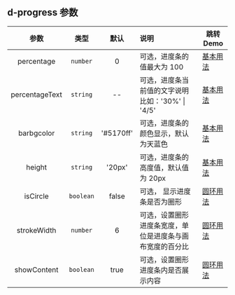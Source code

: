 ## d-progress 参数

|      参数      |   类型    |   默认    | 说明                                                     | 跳转 Demo                                      |
| :------------: | :-------: | :-------: | :------------------------------------------------------- | ---------------------------------------------- |
|   percentage   | `number`  |     0     | 可选，进度条的值最大为 100                               | [基本用法](demo#basic-usage) |
| percentageText | `string`  |    --     | 可选，进度条当前值的文字说明比如：'30%' \| '4/5'         | [基本用法](demo#basic-usage) |
|   barbgcolor   | `string`  | '#5170ff' | 可选，进度条的颜色显示，默认为天蓝色                     | [基本用法](demo#basic-usage) |
|     height     | `string`  |  '20px'   | 可选，进度条的高度值，默认值为 20px                      | [基本用法](demo#basic-usage) |
|    isCircle    | `boolean` |   false   | 可选， 显示进度条是否为圈形                              | [圆环用法](demo#circle-usage) |
|  strokeWidth   | `number`  |     6     | 可选，设置圈形进度条宽度，单位是进度条与画布宽度的百分比 | [圆环用法](demo#circle-usage) |
|  showContent    | `boolean` |   true    | 可选，设置圈形进度条内是否展示内容                     | [圆环用法](demo#circle-usage) |
